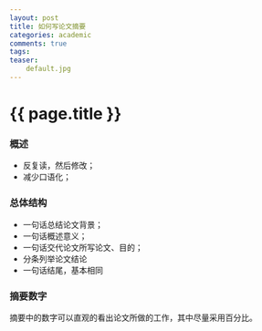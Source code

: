 ```yaml
---
layout: post
title: 如何写论文摘要
categories: academic
comments: true
tags:
teaser:
    default.jpg
---
```


{{ page.title }}
================

### 概述

- 反复读，然后修改；
- 减少口语化；

### 总体结构

- 一句话总结论文背景；
- 一句话概述意义；
- 一句话交代论文所写论文、目的；
- 分条列举论文结论
- 一句话结尾，基本相同

### 摘要数字

摘要中的数字可以直观的看出论文所做的工作，其中尽量采用百分比。


